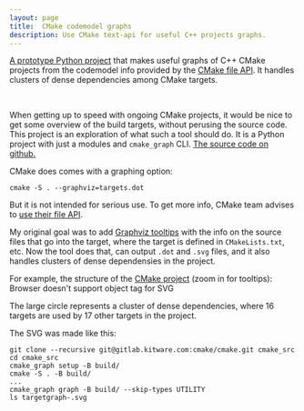 ```yaml
---
layout: page
title:  CMake codemodel graphs
description: Use CMake text-api for useful C++ projects graphs.
---
```


[A prototype Python project](https://github.com/xealits/cmake_graph_tests)
that makes useful graphs of C++ CMake projects
from the codemodel info provided by
the [CMake file API](https://cmake.org/cmake/help/latest/manual/cmake-file-api.7.html#object-kind-codemodel).
It handles clusters of dense dependencies among CMake targets.

<!--more-->
<br>


When getting up to speed with ongoing CMake projects,
it would be nice to get some overview of the build targets,
without perusing the source code.
This project is an exploration of what such a tool should do.
It is a Python project with just a modules and `cmake_graph` CLI.
[The source code on github.](https://github.com/xealits/cmake_graph_tests)

CMake does comes with a graphing option:
```
cmake -S . --graphviz=targets.dot
```

But it is not intended for serious use.
To get more info, CMake team advises to [use their file API](https://discourse.cmake.org/t/cmake-graphviz-a-way-to-show-which-source-files-correspond-to-targets/14119).

My original goal was to add [Graphviz tooltips](https://graphviz.org/docs/attrs/tooltip/)
with the info on the source files that go into the target,
where the target is defined in `CMakeLists.txt`, etc.
Now the tool does that, can output `.dot` and `.svg` files,
and it also handles clusters of dense dependensies in the project.

For example, the structure of the [CMake project](https://gitlab.kitware.com/cmake/cmake/) (zoom in for tooltips):
<object class="colem-5" type="image/svg+xml" data="./targetgraph-_cmake.svg">Browser doesn't support object tag for SVG</object>

The large circle represents a cluster of dense dependencies,
where 16 targets are used by 17 other targets in the project.

The SVG was made like this:
```
git clone --recursive git@gitlab.kitware.com:cmake/cmake.git cmake_src
cd cmake_src
cmake_graph setup -B build/
cmake -S . -B build/
...
cmake_graph graph -B build/ --skip-types UTILITY
ls targetgraph-.svg
```

